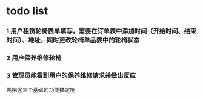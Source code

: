 # todo list
### ~~1 用户租赁轮椅表单填写，需要在订单表中添加时间（开始时间、结束时间）、地址，同时更改轮椅单品表中的轮椅状态~~ 
### 2 用户保养维修轮椅
### 3 管理员能看到用户的保养维修请求并做出反应
先把这三个基础的功能搞定吧
